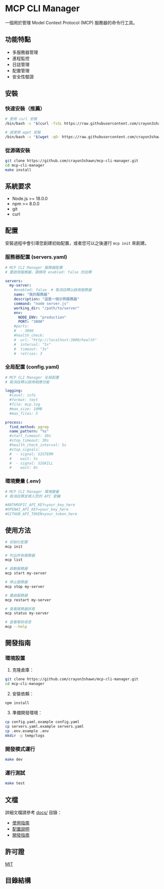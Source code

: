 # MCP CLI Manager

一個用於管理 Model Context Protocol (MCP) 服務器的命令行工具。

## 功能特點

- 多服務器管理
- 進程監控
- 日誌管理
- 配置管理
- 安全性驗證

## 安裝

### 快速安裝（推薦）

```bash
# 使用 curl 安裝
/bin/bash -c "$(curl -fsSL https://raw.githubusercontent.com/crayon3shawn/mcp-cli-manager/main/scripts/install.sh)"

# 或使用 wget 安裝
/bin/bash -c "$(wget -qO- https://raw.githubusercontent.com/crayon3shawn/mcp-cli-manager/main/scripts/install.sh)"
```

### 從源碼安裝

```bash
git clone https://github.com/crayon3shawn/mcp-cli-manager.git
cd mcp-cli-manager
make install
```

## 系統要求

- Node.js >= 18.0.0
- npm >= 8.0.0
- git
- curl

## 配置

安裝過程中會引導您創建初始配置，或者您可以之後運行 `mcp init` 來創建。

### 服務器配置 (servers.yaml)

```yaml
# MCP CLI Manager 服務器配置
# 要啟用服務器，請移除 enabled: false 的註釋

servers:
  my-server:
    #enabled: false  # 取消註釋以啟用服務器
    name: "我的服務器"
    description: "這是一個示例服務器"
    command: "node server.js"
    working_dir: "/path/to/server"
    env:
      NODE_ENV: "production"
      PORT: "3000"
    #ports:
    #  - 3000
    #health_check:
    #  url: "http://localhost:3000/health"
    #  interval: "5s"
    #  timeout: "3s"
    #  retries: 3
```

### 全局配置 (config.yaml)

```yaml
# MCP CLI Manager 全局配置
# 取消註釋以啟用相應功能

logging:
  #level: info
  #format: text
  #file: mcp.log
  #max_size: 10MB
  #max_files: 5

process:
  find_method: pgrep
  name_pattern: "%s"
  #start_timeout: 30s
  #stop_timeout: 30s
  #health_check_interval: 5s
  #stop_signals:
  #  - signal: SIGTERM
  #    wait: 5s
  #  - signal: SIGKILL
  #    wait: 0s
```

### 環境變量 (.env)

```bash
# MCP CLI Manager 環境變量
# 取消註釋並填入您的 API 密鑰

#ANTHROPIC_API_KEY=your_key_here
#OPENAI_API_KEY=your_key_here
#GITHUB_API_TOKEN=your_token_here
```

## 使用方法

```bash
# 初始化配置
mcp init

# 列出所有服務器
mcp list

# 啟動服務器
mcp start my-server

# 停止服務器
mcp stop my-server

# 重啟服務器
mcp restart my-server

# 查看服務器狀態
mcp status my-server

# 查看幫助信息
mcp --help
```

## 開發指南

### 環境設置

1. 克隆倉庫：
```bash
git clone https://github.com/crayon3shawn/mcp-cli-manager.git
cd mcp-cli-manager
```

2. 安裝依賴：
```bash
npm install
```

3. 準備開發環境：
```bash
cp config.yaml.example config.yaml
cp servers.yaml.example servers.yaml
cp .env.example .env
mkdir -p temp/logs
```

### 開發模式運行

```bash
make dev
```

### 運行測試

```bash
make test
```

## 文檔

詳細文檔請參考 [docs/](docs/) 目錄：

- [使用指南](docs/guides/cli.md)
- [配置說明](docs/guides/config.md)
- [開發指南](docs/guides/development.md)

## 許可證

[MIT](LICENSE)

## 目錄結構

```